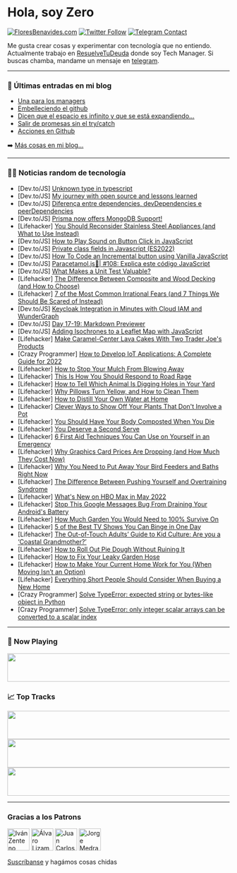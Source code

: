 # Hola, soy Zero

[![FloresBenavides.com](https://img.shields.io/website?down_message=oops&label=MiBlog&style=for-the-badge&up_message=online&url=https%3A%2F%2Ffloresbenavides.com)](https://floresbenavides.com) [![Twitter Follow](https://img.shields.io/twitter/follow/ZeroDragon?color=%231DA1F2&label=Follow&logo=twitter&logoColor=ffffff&style=for-the-badge)](https://twitter.com/zerodragon) [![Telegram Contact](https://img.shields.io/badge/escr%C3%ADbeme-ZeroDragon-%2326A5E4?style=for-the-badge&logo=telegram)](https://t.me/zerodragon)

Me gusta crear cosas y experimentar con tecnología que no entiendo.
Actualmente trabajo en [ResuelveTuDeuda](http://github.com/resuelve) donde soy Tech Manager.
Si buscas chamba, mandame un mensaje en [telegram](https://t.me/zerodragon).

---

### 📕 Últimas entradas en mi blog
<!-- BLOG-POST-LIST:START -->
- [Una para los managers](https://floresbenavides.com/una-para-los-managers/)
- [Embelleciendo el github](https://floresbenavides.com/embelleciendo-el-github/)
- [Dicen que el espacio es infinito y que se está expandiendo…](https://floresbenavides.com/dicen-que-el-espacio-es-infinito-y-que-se-esta-expandiendo/)
- [Salir de promesas sin el try/catch](https://floresbenavides.com/salir-de-promesas-sin-el-try-catch/)
- [Acciones en Github](https://floresbenavides.com/acciones-en-github/)
<!-- BLOG-POST-LIST:END -->

➡️ [Más cosas en mi blog...](https://floresbenavides.com)

---

### 👨‍💻 Noticias random de tecnología
<!-- TECH-POSTS:START -->
- [Dev.to/JS] [Unknown type in typescript](https://dev.to/rubiin/unknown-type-in-typescript-5ak7)
- [Dev.to/JS] [My journey with open source and lessons learned](https://dev.to/sidmohanty11/my-journey-with-open-source-and-lessons-learned-30e7)
- [Dev.to/JS] [Diferença entre dependencies, devDependencies e peerDependencies](https://dev.to/stefanyrepetcki/diferenca-entre-devdependencies-dependencies-e-peerdependencies-5h0l)
- [Dev.to/JS] [Prisma now offers MongoDB Support!](https://dev.to/mongodb/prisma-now-offers-mongodb-support-2j54)
- [Lifehacker] [You Should Reconsider Stainless Steel Appliances &lpar;and What to Use Instead&rpar;](https://lifehacker.com/you-should-reconsider-stainless-steel-appliances-and-w-1848836618)
- [Dev.to/JS] [How to Play Sound on Button Click in JavaScript](https://dev.to/shantanu_jana/how-to-play-sound-on-button-click-in-javascript-3m48)
- [Dev.to/JS] [Private class fields in Javascript &lpar;ES2022&rpar;](https://dev.to/smitterhane/private-class-fields-in-javascript-es2022-3b8)
- [Dev.to/JS] [How To Code an Incremental button using Vanilla JavaScript](https://dev.to/emmykolic/how-to-code-an-incremental-button-using-vanilla-javascript-42le)
- [Dev.to/JS] [Paracetamol.js💊| #108: Explica este código JavaScript](https://dev.to/duxtech/paracetamoljs-108-explica-este-codigo-javascript-1148)
- [Dev.to/JS] [What Makes a Unit Test Valuable?](https://dev.to/braydoncoyer/what-makes-a-unit-test-valuable-5fpi)
- [Lifehacker] [The Difference Between Composite and Wood Decking &lpar;and How to Choose&rpar;](https://lifehacker.com/the-difference-between-composite-and-wood-decking-and-1848835709)
- [Lifehacker] [7 of the Most Common Irrational Fears &lpar;and 7 Things We Should Be Scared of Instead&rpar;](https://lifehacker.com/7-of-the-most-common-irrational-fears-and-7-things-we-1848831889)
- [Dev.to/JS] [Keycloak Integration in Minutes with Cloud IAM and WunderGraph](https://dev.to/wundergraph/keycloak-integration-in-minutes-with-cloud-iam-and-wundergraph-28b8)
- [Dev.to/JS] [Day 17-19: Markdown Previewer](https://dev.to/kemystra/day-17-19-markdown-previewer-5c2j)
- [Dev.to/JS] [Adding Isochrones to a Leaflet Map with JavaScript](https://dev.to/geoapify/adding-isochrones-to-a-leaflet-map-with-javascript-294i)
- [Lifehacker] [Make Caramel-Center Lava Cakes With Two Trader Joe&#39;s Products](https://lifehacker.com/make-caramel-center-lava-cakes-with-two-trader-joes-pro-1848831840)
- [Crazy Programmer] [How to Develop IoT Applications: A Complete Guide for 2022](https://www.thecrazyprogrammer.com/2022/04/how-to-develop-iot-applications.html)
- [Lifehacker] [How to Stop Your Mulch From Blowing Away](https://lifehacker.com/how-to-stop-your-mulch-from-blowing-away-1848832356)
- [Lifehacker] [This Is How You Should Respond to Road Rage](https://lifehacker.com/this-is-how-you-should-respond-to-road-rage-1848832353)
- [Lifehacker] [How to Tell Which Animal Is Digging Holes in Your Yard](https://lifehacker.com/how-to-tell-which-animal-is-digging-holes-in-your-yard-1848832335)
- [Lifehacker] [Why Pillows Turn Yellow, and How to Clean Them](https://lifehacker.com/why-pillows-turn-yellow-and-how-to-clean-them-1848824914)
- [Lifehacker] [How to Distill Your Own Water at Home](https://lifehacker.com/how-to-distill-your-own-water-at-home-1848824908)
- [Lifehacker] [Clever Ways to Show Off Your Plants That Don&#39;t Involve a Pot](https://lifehacker.com/clever-ways-to-show-off-your-plants-that-dont-involve-a-1848824905)
- [Lifehacker] [You Should Have Your Body Composted When You Die](https://lifehacker.com/you-should-have-your-body-composted-when-you-die-1848830967)
- [Lifehacker] [You Deserve a Second Serve](https://lifehacker.com/you-deserve-a-second-serve-1848830090)
- [Lifehacker] [6 First Aid Techniques You Can Use on Yourself in an Emergency](https://lifehacker.com/6-first-aid-techniques-you-can-use-on-yourself-in-an-em-1848830456)
- [Lifehacker] [Why Graphics Card Prices Are Dropping &lpar;and How Much They Cost Now&rpar;](https://lifehacker.com/why-graphics-card-prices-are-dropping-and-how-much-the-1848830151)
- [Lifehacker] [Why You Need to Put Away Your Bird Feeders and Baths Right Now](https://lifehacker.com/why-you-need-to-put-away-your-bird-feeders-and-baths-ri-1848829773)
- [Lifehacker] [The Difference Between Pushing Yourself and Overtraining Syndrome](https://lifehacker.com/the-difference-between-pushing-yourself-and-overtrainin-1848829377)
- [Lifehacker] [What&#39;s New on HBO Max in May 2022](https://lifehacker.com/whats-new-on-hbo-max-in-may-2022-1848829242)
- [Lifehacker] [Stop This Google Messages Bug From Draining Your Android&#39;s Battery](https://lifehacker.com/stop-this-google-messages-bug-from-draining-your-androi-1848829221)
- [Lifehacker] [How Much Garden You Would Need to 100% Survive On](https://lifehacker.com/how-much-garden-you-would-need-to-100-survive-on-1848829190)
- [Lifehacker] [5 of the Best TV Shows You Can Binge in One Day](https://lifehacker.com/5-of-the-best-tv-shows-to-binge-in-one-day-1848828945)
- [Lifehacker] [The Out-of-Touch Adults’ Guide to Kid Culture: Are you a ‘Coastal Grandmother?’](https://lifehacker.com/the-out-of-touch-adults-guide-to-kid-culture-are-you-1848827824)
- [Lifehacker] [How to Roll Out Pie Dough Without Ruining It](https://lifehacker.com/how-to-roll-out-pie-dough-without-ruining-it-1848826680)
- [Lifehacker] [How to Fix Your Leaky Garden Hose](https://lifehacker.com/how-to-fix-your-leaky-garden-hose-1848823256)
- [Lifehacker] [How to Make Your Current Home Work for You &lpar;When Moving Isn’t an Option&rpar;](https://lifehacker.com/how-to-make-your-current-home-work-for-you-when-moving-1848811320)
- [Lifehacker] [Everything Short People Should Consider When Buying a New Home](https://lifehacker.com/everything-short-people-should-consider-when-buying-a-n-1848825549)
- [Crazy Programmer] [Solve TypeError: expected string or bytes-like object in Python](https://www.thecrazyprogrammer.com/2022/04/expected-string-or-bytes-like-object.html)
- [Crazy Programmer] [Solve TypeError: only integer scalar arrays can be converted to a scalar index](https://www.thecrazyprogrammer.com/2022/04/only-integer-scalar-arrays-can-be-converted-to-a-scalar-index.html)<!-- TECH-POSTS:END -->

---

### 🎵 Now Playing
<a href="https://spotify-now-playing-dun.vercel.app/now-playing?open"><img src="https://spotify-now-playing-dun.vercel.app/now-playing" width="540" height="64"></a>

### 📈 Top Tracks
<a href="https://spotify-now-playing-dun.vercel.app/top-tracks?i=1&open"><img src="https://spotify-now-playing-dun.vercel.app/top-tracks?i=1" width="540" height="64"></a>
<a href="https://spotify-now-playing-dun.vercel.app/top-tracks?i=2&open"><img src="https://spotify-now-playing-dun.vercel.app/top-tracks?i=2" width="540" height="64"></a>
<a href="https://spotify-now-playing-dun.vercel.app/top-tracks?i=3&open"><img src="https://spotify-now-playing-dun.vercel.app/top-tracks?i=3" width="540" height="64"></a>

---

### Gracias a los Patrons
[<img src="https://avatars.githubusercontent.com/u/243380?v=4" alt="Iván Zenteno" width="50px">](https://github.com/k001) [<img src="https://avatars.githubusercontent.com/u/19955639?v=4" alt="Álvaro Lizama" width="50px">](https://github.com/alvarolizama) [<img src="https://avatars.githubusercontent.com/u/2718753?v=4" alt="Juan Carlos Ruiz" width="50px">](https://github.com/JuanCrg90) [<img src="https://avatars.githubusercontent.com/u/37025?v=4" alt="Jorge Medrano" width="50px">](https://github.com/h1pp1e) 

[Suscríbanse](https://www.patreon.com/zerodragon) y hagámos cosas chidas
